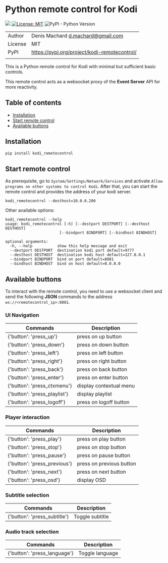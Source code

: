 # Python remote control for Kodi

![](https://github.com/dmachard/kodi_remotecontrol/workflows/Publish%20to%20PyPI/badge.svg)
[![License: MIT](https://img.shields.io/badge/License-MIT-yellow.svg)](https://opensource.org/licenses/MIT)
![PyPI - Python Version](https://img.shields.io/pypi/pyversions/dnsdist-console)

| | |
| ------------- | ------------- |
| Author |  Denis Machard <d.machard@gmail.com> |
| License |  MIT | 
| PyPI |  https://pypi.org/project/kodi-remotecontrol/ |
| | |

This is a Python remote control for Kodi with minimal but sufficient basic controls.

This remote control acts as a websocket proxy of the **Event Server** API for more reactivity.

## Table of contents
* [Installation](#installation)
* [Start remote control](#start-remote-control)
* [Available buttons](#available-buttons)

## Installation

```python
pip install kodi_remotecontrol
```

## Start remote control

As prerequisite, go to `System/Settings/Network/Services` and activate `Allow programs on other systems to control Kodi`.
After that, you can start the remote control and provides the address of your kodi server.

```
kodi_remotecontrol --desthost=10.0.0.200
```

Other available options:

```
kodi_remotecontrol --help
usage: kodi_remotecontrol [-h] [--destport DESTPORT] [--desthost DESTHOST]
                        [--bindport BINDPORT] [--bindhost BINDHOST]

optional arguments:
  -h, --help           show this help message and exit
  --destport DESTPORT  destination kodi port default=9777
  --desthost DESTHOST  destination kodi host default=127.0.0.1
  --bindport BINDPORT  bind on port default=8081
  --bindhost BINDHOST  bind on host default=0.0.0.0
```

## Available buttons

To interact with the remote control, you need to use a websocket client and 
send the following **JSON** commands to the address `ws://<remotecontrol_ip>:8081`.

### UI Navigation

| Commands |  Description |
|----------|--------------|
| {'button': 'press_up'} | press on up button |
| {'button': 'press_down'} | press on down button |
| {'button': 'press_left'} | press on left button |
| {'button': 'press_right'} | press on right button |
| {'button': 'press_back'} | press on back button |
| {'button': 'press_enter'} | press on enter button |
| {'button': 'press_ctxmenu'} | display contextual menu |
| {'button': 'press_playlist'} | display playlist |
| {'button': 'press_logoff'} | press on logoff button |

### Player interaction

| Commands  |  Description |
|----------|--------------|
| {'button': 'press_play'} | press on play button |
| {'button': 'press_stop'} | press on stop button |
| {'button': 'press_pause'} | press on pause button |
| {'button': 'press_previous'}| press on previous button |
| {'button': 'press_next'} | press on next button |
| {'button': 'press_osd'} | display OSD |

### Subtitle selection

| Commands  |  Description |
|----------|--------------|
| {'button': 'press_subtitle'} | Toggle subtitle |

### Audio track selection

| Commands  |  Description |
|----------|--------------|
| {'button': 'press_language'} | Toggle language |
